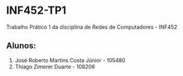 # INF452-TP1
Trabalho Prático 1 da disciplina de Redes de Computadores - INF452

## Alunos:
1. José Roberto Martins Costa Júnior - 105480
2. Thiago Zimerer Duarte - 108206
